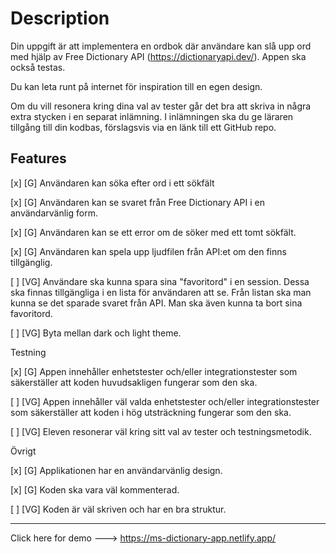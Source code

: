# Description

Din uppgift är att implementera en ordbok där användare kan slå upp ord med hjälp av Free Dictionary API (https://dictionaryapi.dev/). Appen ska också testas.

Du kan leta runt på internet för inspiration till en egen design.

Om du vill resonera kring dina val av tester går det bra att skriva in några extra stycken i en separat inlämning. I inlämningen ska du ge läraren tillgång till din kodbas, förslagsvis via en länk till ett GitHub repo.

## Features

[x] [G] Användaren kan söka efter ord i ett sökfält

[x] [G] Användaren kan se svaret från Free Dictionary API i en användarvänlig form.

[x] [G] Användaren kan se ett error om de söker med ett tomt sökfält.

[x] [G] Användaren kan spela upp ljudfilen från API:et om den finns tillgänglig.

[ ] [VG] Användare ska kunna spara sina "favoritord" i en session. Dessa ska finnas tillgängliga i en lista för användaren att se. Från listan ska man kunna se det sparade svaret från API. Man ska även kunna ta bort sina favoritord.

[ ] [VG] Byta mellan dark och light theme.

Testning

[x] [G] Appen innehåller enhetstester och/eller integrationstester som säkerställer att koden huvudsakligen fungerar som den ska.

[ ] [VG] Appen innehåller väl valda enhetstester och/eller integrationstester som säkerställer att koden i hög utsträckning fungerar som den ska.

[ ] [VG] Eleven resonerar väl kring sitt val av tester och testningsmetodik.

Övrigt

[x] [G] Applikationen har en användarvänlig design.

[x] [G] Koden ska vara väl kommenterad.

[ ] [VG] Koden är väl skriven och har en bra struktur.

-----------------------------------------------------------------------------------------------------------------------------------

Click here for demo ---> https://ms-dictionary-app.netlify.app/